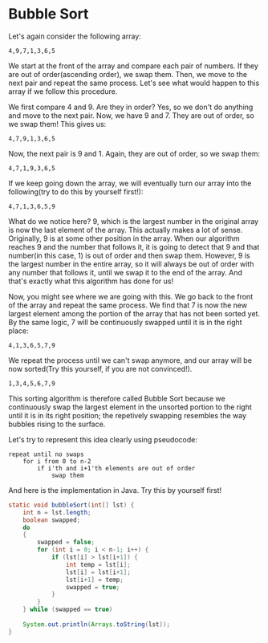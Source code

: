 Bubble Sort
===

Let's again consider the following array:

```
4,9,7,1,3,6,5
```

We start at the front of the array and compare each pair of numbers. If they are out of order(ascending order), we swap them. Then, we move to the next pair and repeat the same process. Let's see what would happen to this array if we follow this procedure.

We first compare 4 and 9. Are they in order? Yes, so we don't do anything and move to the next pair. Now, we have 9 and 7. They are out of order, so we swap them! This gives us:

```
4,7,9,1,3,6,5
```

Now, the next pair is 9 and 1. Again, they are out of order, so we swap them:

```
4,7,1,9,3,6,5
```

If we keep going down the array, we will eventually turn our array into the following(try to do this by yourself first!):

```
4,7,1,3,6,5,9
```

What do we notice here? 9, which is the largest number in the original array is now the last element of the array. This actually makes a lot of sense. Originally, 9 is at some other position in the array. When our algorithm reaches 9 and the number that follows it, it is going to detect that 9 and that number(in this case, 1) is out of order and then swap them. However, 9 is the largest number in the entire array, so it will always be out of order with any number that follows it, until we swap it to the end of the array. And that's exactly what this algorithm has done for us!

Now, you might see where we are going with this. We go back to the front of the array and repeat the same process. We find that 7 is now the new largest element among the portion of the array that has not been sorted yet. By the same logic, 7 will be continuously swapped until it is in the right place:

```
4,1,3,6,5,7,9
```

We repeat the process until we can't swap anymore, and our array will be now sorted(Try this yourself, if you are not convinced!).

```
1,3,4,5,6,7,9
```

This sorting algorithm is therefore called Bubble Sort because we continuously swap the largest element in the unsorted portion to the right until it is in its right position; the repetively swapping resembles the way bubbles rising to the surface.

Let's try to represent this idea clearly using pseudocode:

```
repeat until no swaps
    for i from 0 to n-2
        if i'th and i+1'th elements are out of order
            swap them
```

And here is the implementation in Java. Try this by yourself first!

```java
static void bubbleSort(int[] lst) {
	int n = lst.length;
	boolean swapped;
	do 
	{
		swapped = false;
		for (int i = 0; i < n-1; i++) {
			if (lst[i] > lst[i+1]) {
				int temp = lst[i];
				lst[i] = lst[i+1];
				lst[i+1] = temp;
				swapped = true;
			}
		}
	} while (swapped == true)
	
	System.out.println(Arrays.toString(lst));
}
```